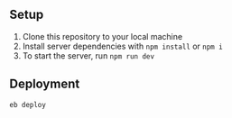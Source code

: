 ## Setup
1. Clone this repository to your local machine
2. Install server dependencies with `npm install` or `npm i`
3. To start the server, run `npm run dev`

## Deployment
`eb deploy`
